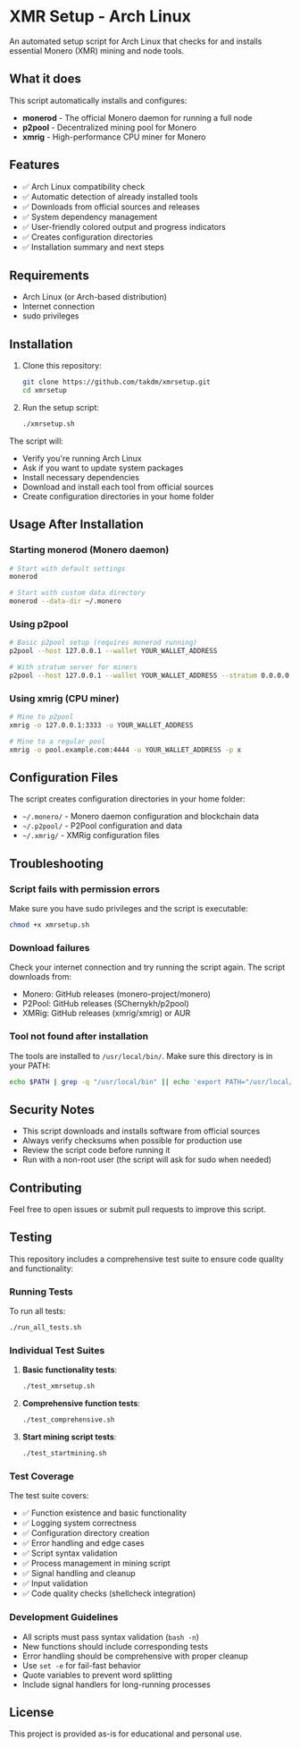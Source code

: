 # XMR Setup - Arch Linux

An automated setup script for Arch Linux that checks for and installs essential Monero (XMR) mining and node tools.

## What it does

This script automatically installs and configures:

- **monerod** - The official Monero daemon for running a full node
- **p2pool** - Decentralized mining pool for Monero
- **xmrig** - High-performance CPU miner for Monero

## Features

- ✅ Arch Linux compatibility check
- ✅ Automatic detection of already installed tools
- ✅ Downloads from official sources and releases
- ✅ System dependency management
- ✅ User-friendly colored output and progress indicators
- ✅ Creates configuration directories
- ✅ Installation summary and next steps

## Requirements

- Arch Linux (or Arch-based distribution)
- Internet connection
- sudo privileges

## Installation

1. Clone this repository:
   ```bash
   git clone https://github.com/takdm/xmrsetup.git
   cd xmrsetup
   ```

2. Run the setup script:
   ```bash
   ./xmrsetup.sh
   ```

The script will:
- Verify you're running Arch Linux
- Ask if you want to update system packages
- Install necessary dependencies
- Download and install each tool from official sources
- Create configuration directories in your home folder

## Usage After Installation

### Starting monerod (Monero daemon)
```bash
# Start with default settings
monerod

# Start with custom data directory
monerod --data-dir ~/.monero
```

### Using p2pool
```bash
# Basic p2pool setup (requires monerod running)
p2pool --host 127.0.0.1 --wallet YOUR_WALLET_ADDRESS

# With stratum server for miners
p2pool --host 127.0.0.1 --wallet YOUR_WALLET_ADDRESS --stratum 0.0.0.0:3333
```

### Using xmrig (CPU miner)
```bash
# Mine to p2pool
xmrig -o 127.0.0.1:3333 -u YOUR_WALLET_ADDRESS

# Mine to a regular pool
xmrig -o pool.example.com:4444 -u YOUR_WALLET_ADDRESS -p x
```

## Configuration Files

The script creates configuration directories in your home folder:
- `~/.monero/` - Monero daemon configuration and blockchain data
- `~/.p2pool/` - P2Pool configuration and data
- `~/.xmrig/` - XMRig configuration files

## Troubleshooting

### Script fails with permission errors
Make sure you have sudo privileges and the script is executable:
```bash
chmod +x xmrsetup.sh
```

### Download failures
Check your internet connection and try running the script again. The script downloads from:
- Monero: GitHub releases (monero-project/monero)
- P2Pool: GitHub releases (SChernykh/p2pool)  
- XMRig: GitHub releases (xmrig/xmrig) or AUR

### Tool not found after installation
The tools are installed to `/usr/local/bin/`. Make sure this directory is in your PATH:
```bash
echo $PATH | grep -q "/usr/local/bin" || echo 'export PATH="/usr/local/bin:$PATH"' >> ~/.bashrc
```

## Security Notes

- This script downloads and installs software from official sources
- Always verify checksums when possible for production use
- Review the script code before running it
- Run with a non-root user (the script will ask for sudo when needed)

## Contributing

Feel free to open issues or submit pull requests to improve this script.

## Testing

This repository includes a comprehensive test suite to ensure code quality and functionality:

### Running Tests

To run all tests:
```bash
./run_all_tests.sh
```

### Individual Test Suites

1. **Basic functionality tests**:
   ```bash
   ./test_xmrsetup.sh
   ```

2. **Comprehensive function tests**:
   ```bash
   ./test_comprehensive.sh
   ```

3. **Start mining script tests**:
   ```bash
   ./test_startmining.sh
   ```

### Test Coverage

The test suite covers:
- ✅ Function existence and basic functionality
- ✅ Logging system correctness
- ✅ Configuration directory creation
- ✅ Error handling and edge cases
- ✅ Script syntax validation
- ✅ Process management in mining script
- ✅ Signal handling and cleanup
- ✅ Input validation
- ✅ Code quality checks (shellcheck integration)

### Development Guidelines

- All scripts must pass syntax validation (`bash -n`)
- New functions should include corresponding tests
- Error handling should be comprehensive with proper cleanup
- Use `set -e` for fail-fast behavior
- Quote variables to prevent word splitting
- Include signal handlers for long-running processes

## License

This project is provided as-is for educational and personal use.